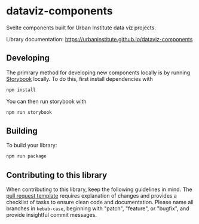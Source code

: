 # dataviz-components

Svelte components built for Urban Institute data viz projects.

Library documentation: https://urbaninstitute.github.io/dataviz-components

## Developing

The primrary method for developing new components locally is by running [Storybook](https://storybook.js.org/) locally. To do this, first install dependencies with

```bash
npm install
```

You can then run storybook with

```bash
npm run storybook
```

## Building

To build your library:

```bash
npm run package
```

## Contributing to this library

When contributing to this library, keep the following guidelines in mind. The [pull request template](https://github.com/UrbanInstitute/dataviz-components/blob/main/.github/pull_request_template.md) requires explanation of changes and provides a checklist of tasks to ensure clean code and documentation. Please name all branches in `kebab-case`, beginning with "patch", "feature", or "bugfix", and provide insightful commit messages.
